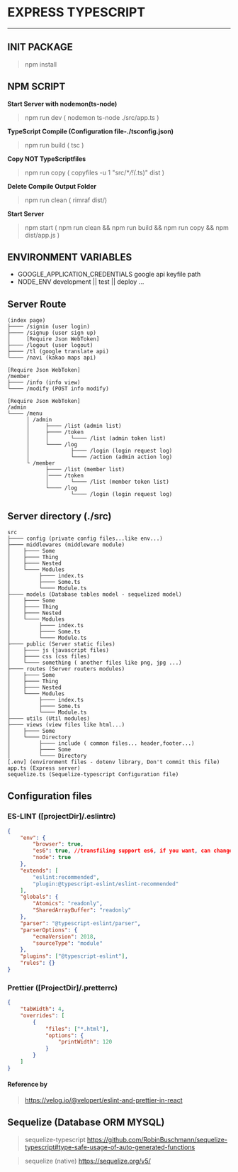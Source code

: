 # EXPRESS TYPESCRIPT

---

## INIT PACKAGE

> npm install

## NPM SCRIPT

**Start Server with nodemon(ts-node)**

> npm run dev
> ( nodemon ts-node ./src/app.ts )

**TypeScript Compile (Configuration file-./tsconfig.json)**

> npm run build
> ( tsc )

**Copy NOT TypeScriptfiles**

> npm run copy
> ( copyfiles -u 1 \"src/\*_/!(_.ts)\" dist )

**Delete Compile Output Folder**

> npm run clean
> ( rimraf dist/)

**Start Server**

> npm start
> ( npm run clean && npm run build && npm run copy && npm dist/app.js )

## ENVIRONMENT VARIABLES

-   GOOGLE_APPLICATION_CREDENTIALS
    google api keyfile path
-   NODE_ENV
    development || test || deploy ...

## Server Route

```
(index page)
├──── /signin (user login)
├──── /signup (user sign up)
│     [Require Json WebToken]
├──── /logout (user logout)
├──── /tl (google translate api)
└──── /navi (kakao maps api)
```

```
[Require Json WebToken]
/member
├──── /info (info view)
└──── /modify (POST info modify)
```

```
[Require Json WebToken]
/admin
└──── /menu
      │ /admin
      │     ├──── /list (admin list)
      │     ├──── /token
      │     │       └──── /list (admin token list)
      │     └──── /log
      │             ├──── /login (login request log)
      │             └──── /action (admin action log)
      └ /member
            ├──── /list (member list)
            │──── /token
            │       └──── /list (member token list)
            └──── /log
                    └──── /login (login request log)
```

## Server directory (./src)

```
src
├──── config (private config files...like env...)
├──── middlewares (middleware module)
│    ├──── Some
│    ├──── Thing
│    ├──── Nested
│    └──── Modules
│         ├──── index.ts
│         ├──── Some.ts
│         └──── Module.ts
├──── models (Database tables model - sequelized model)
│    ├──── Some
│    ├──── Thing
│    ├──── Nested
│    └──── Modules
│         ├──── index.ts
│         ├──── Some.ts
│         └──── Module.ts
├──── public (Server static files)
│    ├──── js (javascript files)
│    ├──── css (css files)
│    └──── something ( another files like png, jpg ...)
├──── routes (Server routers modules)
│    ├──── Some
│    ├──── Thing
│    ├──── Nested
│    └──── Modules
│         ├──── index.ts
│         ├──── Some.ts
│         └──── Module.ts
├──── utils (Util modules)
├──── views (view files like html...)
│    ├──── Some
│    └──── Directory
│         ├──── include ( common files... header,footer...)
│         ├──── Some
│         └──── Directory
[.env] (environment files - dotenv library, Don't commit this file)
app.ts (Express server)
sequelize.ts (Sequelize-typescript Configuration file)
```

## Configuration files

### ES-LINT ([projectDir]/.eslintrc)

```json
{
    "env": {
        "browser": true,
        "es6": true, //transfiling support es6, if you want, can change options
        "node": true
    },
    "extends": [
        "eslint:recommended",
        "plugin:@typescript-eslint/eslint-recommended"
    ],
    "globals": {
        "Atomics": "readonly",
        "SharedArrayBuffer": "readonly"
    },
    "parser": "@typescript-eslint/parser",
    "parserOptions": {
        "ecmaVersion": 2018,
        "sourceType": "module"
    },
    "plugins": ["@typescript-eslint"],
    "rules": {}
}
```

### Prettier ([ProjectDir]/.pretterrc)

```json
{
    "tabWidth": 4,
    "overrides": [
        {
            "files": ["*.html"],
            "options": {
                "printWidth": 120
            }
        }
    ]
}
```

#### Reference by

> https://velog.io/@velopert/eslint-and-prettier-in-react

## Sequelize (Database ORM MYSQL)

> sequelize-typescript
> https://github.com/RobinBuschmann/sequelize-typescript#type-safe-usage-of-auto-generated-functions

> sequelize (native)
> https://sequelize.org/v5/
